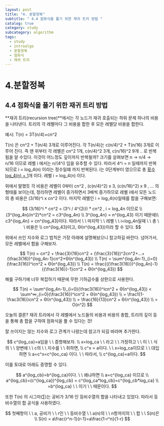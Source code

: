 ```yaml
---
layout: post
title: "4. 분할정복"
subtitle: " 4.4 점화식을 풀기 위한 재귀 트리 방법 "
catalog: true
category: study
subcategory: algorithm
tags:
  - study
  - introalgo
  - 분할정복
  - 점화식
  - 재귀 트리
---
```


# 4.분할정복

## 4.4 점화식을 풀기 위한 재귀 트리 방법

**재귀 트리(recursion tree)**에서는 각 노드가 재귀 호출되는 하위 문제 하나의 비용을 나타낸다. 트리의 각 레벨마다 그 비용을 합한 후 모든 레벨당 비용을 합한다.

예시: T(n) = 3T(n/4)+cn^2

T(n) 은 cn^2 + T(n/4) 3개로 이루어진다. 각 T(n/4)는 c(n/4)^2 + T(n/16) 3개로 이루어 진다. 즉 맨 위부터 각 레벨은 cn^2 1개, c(n/4)^2 3개, c(n/16)^2 9개 .. 로 반복됨을 알 수있다. 이것이 어느정도 깊이까지 반복될까? 크기를 살펴보면 n -> n/4 -> n/16 이므로 레벨 i 에서는 n/(4^i) 임을 유추할 수 있다. 따라서 4^i = n 일때까지 반복되므로 i = log_4(n) 이라는 정수일떄 까지 반복된다. i는 0단계부터 였으므로 총 <u>횟수 log_4(n) + 1</u>개 이다. 레벨 i = log_4(n) 이다.

위에서 말했듯 각 비용은 레벨이 0부터 cn^2 , (c(n/4)^2) x 3, (c(n/16)^2) x 9 , ... 의 형태를 보이는데, 정리하면 레벨이 증가하면서 3배씩 증가하므로 레벨 i에서 모든 노드의 총 비용은 (3/16)^i x cn^2 이다. 마지막 레벨인 i = log_4(n)일때를 합을 구해보면:

$$
(3/16)^i * cn^2 = (3^i / 4^{2i}) * cn^2 , i = log_4n 이므로 \\
(3^{log_4n}/n^2)*cn^2 = c3^{log_4n} \\
3^{log_4n} = n^{log_43} 이기 때문에\\
c3^{log_4n} = cn^{log_43}이다. 따라서 \ \ 마지막 \ \ 레벨 \ \ i=log_4n일때 \ \ 총 \ \ 비용은 \\
cn^{log_43}이고, Θ(n^{log_43})이라 할 수 있다.
$$

위에서 쓰인 지수와 로그 법칙은 가장 아래에 설명해놨으니 참고하길 바란다. 넘어가서, 모든 레벨에서 합을 구해보자.

$$
T(n) = cn^2 + \frac{3}{16}cn^2 + (\frac{3}{16})^2cn^2+...+(\frac3{16})^{log_4n-1}cn^2+Θ(n^{log_43}) \\
T(n) = \sum^{log_4n-1}_{i=0}(\frac3{16})^icn^2 + Θ(n^{log_43}) \\
T(n) = \frac{({\frac3{16}})^{log_4n}-1}{{\frac3{16}}-1}cn^2 + Θ(n^{log_43})
$$

해를 구하기에 너무 복잡하기 때문에 무한 기하급수를 상한으로 사용한다.

$$
T(n) = \sum^{log_4n-1}_{i=0}(\frac3{16})^icn^2 + Θ(n^{log_43}) < \sum^∞_{i=0}(\frac3{16})^icn^2 + Θ(n^{log_43}) \\
= \frac1{1-\frac3{16}}cn^2 + Θ(n^{log_43}) \\
= \frac{16}{13}cn^2 + Θ(n^{log_43}) \\
= O(n^2)
$$

오늘의 결론? 재귀 트리에서 각 레벨에서 노드들의 비용과 비용의 총합, 트리의 깊이 등을 통해 총 합을 구하여 점화식을 풀 수 있다는 것!

잘 쓰이지는 않는 지수와 로그 관계가 나왔는데 참고가 되길 바라며 추가한다.

$$
c^{log_ca}=a임을 \ \ 증명해보자. \\
x=log_ca \ \ 라고 \ \ 가정하고 \ \ 이 \ \ 식의 \ \ 양변에 \ \ c의 \ \ 지수를 \ \ 취하면, \\
c^x = a이다. \ \ x=log_ca이므로 \ \ 대입하면 \\
a=c^x=c^{loc_ca} 이다. \ \ 따라서, \\
c^{log_ca}=a이다.
$$

이를 토대로 아래도 증명할 수 있다.

$$
a^{log_cb}=b^{log_ca}이다. \ \ 왜냐하면 \\
a=c^{log_ca} 이므로 \\
a^{log_cb}=(c^{log_ca})^{log_cb} = c^{log_ca*log_cb}=c^{log_cb*log_ca} \\
=b^{log_ca} \ \ 이기 \ \ 때문이다.
$$

또한 T(n) 의 시그마(∑)는 공비가 3/16 인 등비수열의 합을 나타내고 있었다. 따라서 등비수열의 합 공식을 사용하였다.

$$
첫째항이 \ \ a, 공비가 \ \ r인 \ \ 등비수열 \ \ a(n)의 \ \ n항까지의 \ \ 합 \ \ S(n)은 \\
S(n) = a\frac{r^n-1}{r-1}=a\frac{1-r^n}{1-r}
$$
